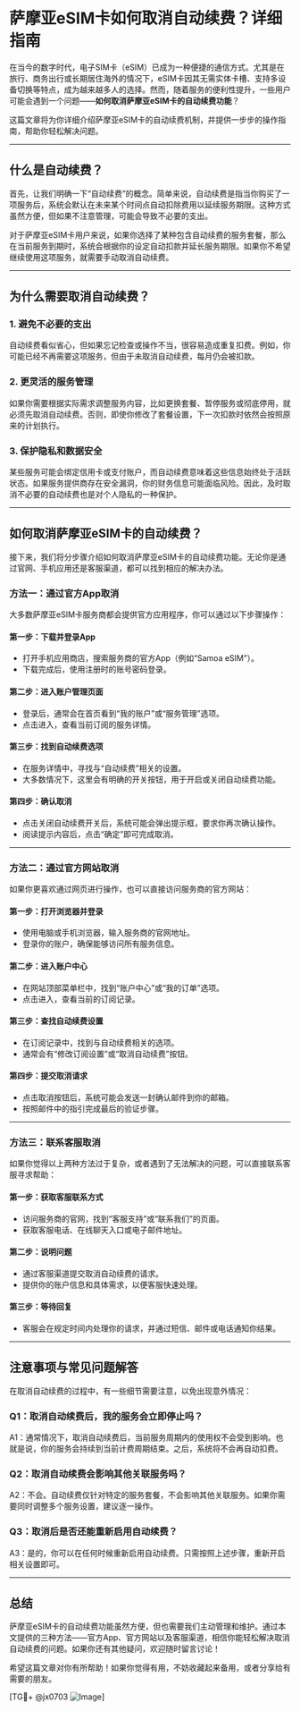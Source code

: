 # 萨摩亚eSIM卡如何取消自动续费？详细指南

在当今的数字时代，电子SIM卡（eSIM）已成为一种便捷的通信方式。尤其是在旅行、商务出行或长期居住海外的情况下，eSIM卡因其无需实体卡槽、支持多设备切换等特点，成为越来越多人的选择。然而，随着服务的便利性提升，一些用户可能会遇到一个问题——**如何取消萨摩亚eSIM卡的自动续费功能**？

这篇文章将为你详细介绍萨摩亚eSIM卡的自动续费机制，并提供一步步的操作指南，帮助你轻松解决问题。

---

## 什么是自动续费？

首先，让我们明确一下“自动续费”的概念。简单来说，自动续费是指当你购买了一项服务后，系统会默认在未来某个时间点自动扣除费用以延续服务期限。这种方式虽然方便，但如果不注意管理，可能会导致不必要的支出。

对于萨摩亚eSIM卡用户来说，如果你选择了某种包含自动续费的服务套餐，那么在当前服务到期时，系统会根据你的设定自动扣款并延长服务期限。如果你不希望继续使用这项服务，就需要手动取消自动续费。

---

## 为什么需要取消自动续费？

### 1. **避免不必要的支出**
   自动续费看似省心，但如果忘记检查或操作不当，很容易造成重复扣费。例如，你可能已经不再需要这项服务，但由于未取消自动续费，每月仍会被扣款。

### 2. **更灵活的服务管理**
   如果你需要根据实际需求调整服务内容，比如更换套餐、暂停服务或彻底停用，就必须先取消自动续费。否则，即使你修改了套餐设置，下一次扣款时依然会按照原来的计划执行。

### 3. **保护隐私和数据安全**
   某些服务可能会绑定信用卡或支付账户，而自动续费意味着这些信息始终处于活跃状态。如果服务提供商存在安全漏洞，你的财务信息可能面临风险。因此，及时取消不必要的自动续费也是对个人隐私的一种保护。

---

## 如何取消萨摩亚eSIM卡的自动续费？

接下来，我们将分步骤介绍如何取消萨摩亚eSIM卡的自动续费功能。无论你是通过官网、手机应用还是客服渠道，都可以找到相应的解决办法。

### 方法一：通过官方App取消

大多数萨摩亚eSIM卡服务商都会提供官方应用程序，你可以通过以下步骤操作：

#### 第一步：下载并登录App
   - 打开手机应用商店，搜索服务商的官方App（例如“Samoa eSIM”）。
   - 下载完成后，使用注册时的账号密码登录。

#### 第二步：进入账户管理页面
   - 登录后，通常会在首页看到“我的账户”或“服务管理”选项。
   - 点击进入，查看当前订阅的服务详情。

#### 第三步：找到自动续费选项
   - 在服务详情中，寻找与“自动续费”相关的设置。
   - 大多数情况下，这里会有明确的开关按钮，用于开启或关闭自动续费功能。

#### 第四步：确认取消
   - 点击关闭自动续费开关后，系统可能会弹出提示框，要求你再次确认操作。
   - 阅读提示内容后，点击“确定”即可完成取消。

---

### 方法二：通过官方网站取消

如果你更喜欢通过网页进行操作，也可以直接访问服务商的官方网站：

#### 第一步：打开浏览器并登录
   - 使用电脑或手机浏览器，输入服务商的官网地址。
   - 登录你的账户，确保能够访问所有服务信息。

#### 第二步：进入账户中心
   - 在网站顶部菜单栏中，找到“账户中心”或“我的订单”选项。
   - 点击进入，查看当前的订阅记录。

#### 第三步：查找自动续费设置
   - 在订阅记录中，找到与自动续费相关的选项。
   - 通常会有“修改订阅设置”或“取消自动续费”按钮。

#### 第四步：提交取消请求
   - 点击取消按钮后，系统可能会发送一封确认邮件到你的邮箱。
   - 按照邮件中的指引完成最后的验证步骤。

---

### 方法三：联系客服取消

如果你觉得以上两种方法过于复杂，或者遇到了无法解决的问题，可以直接联系客服寻求帮助：

#### 第一步：获取客服联系方式
   - 访问服务商的官网，找到“客服支持”或“联系我们”的页面。
   - 获取客服电话、在线聊天入口或电子邮件地址。

#### 第二步：说明问题
   - 通过客服渠道提交取消自动续费的请求。
   - 提供你的账户信息和具体需求，以便客服快速处理。

#### 第三步：等待回复
   - 客服会在规定时间内处理你的请求，并通过短信、邮件或电话通知你结果。

---

## 注意事项与常见问题解答

在取消自动续费的过程中，有一些细节需要注意，以免出现意外情况：

### Q1：取消自动续费后，我的服务会立即停止吗？
A1：通常情况下，取消自动续费后，当前服务周期内的使用权不会受到影响。也就是说，你的服务会持续到当前计费周期结束。之后，系统将不会再自动扣费。

### Q2：取消自动续费会影响其他关联服务吗？
A2：不会。自动续费仅针对特定的服务套餐，不会影响其他关联服务。如果你需要同时调整多个服务设置，建议逐一操作。

### Q3：取消后是否还能重新启用自动续费？
A3：是的，你可以在任何时候重新启用自动续费。只需按照上述步骤，重新开启相关设置即可。

---

## 总结

萨摩亚eSIM卡的自动续费功能虽然方便，但也需要我们主动管理和维护。通过本文提供的三种方法——官方App、官方网站以及客服渠道，相信你能轻松解决取消自动续费的问题。如果你还有其他疑问，欢迎随时留言讨论！

希望这篇文章对你有所帮助！如果你觉得有用，不妨收藏起来备用，或者分享给有需要的朋友。

[TG💪+ @jx0703 ![Image](https://github.com/user-attachments/assets/dbca1d08-cadb-493c-b0ec-ad6f7a83f270)]